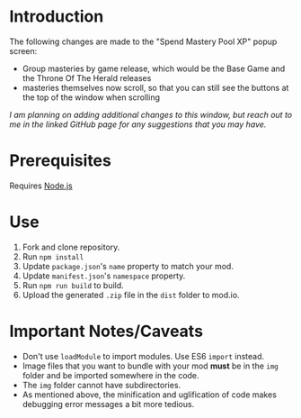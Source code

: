 # Introduction
The following changes are made to the "Spend Mastery Pool XP" popup screen:
* Group masteries by game release, which would be the Base Game and the Throne Of The Herald releases
* masteries themselves now scroll, so that you can still see the buttons at the top of the window when scrolling
 
*I am planning on adding additional changes to this window, but reach out to me in the linked GitHub page for any suggestions that you may have.*

# Prerequisites
Requires [Node.js](https://nodejs.org/en/)

# Use
1. Fork and clone repository.
2. Run `npm install`
3. Update `package.json`'s `name` property to match your mod.
4. Update `manifest.json`'s `namespace` property.
5. Run `npm run build` to build.
6. Upload the generated `.zip` file in the `dist` folder to mod.io.

# Important Notes/Caveats
* Don't use `loadModule` to import modules. Use ES6 `import` instead.
* Image files that you want to bundle with your mod **must** be in the `img` folder and be imported somewhere in the code.
* The `img` folder cannot have subdirectories.
* As mentioned above, the minification and uglification of code makes debugging error messages a bit more tedious.
